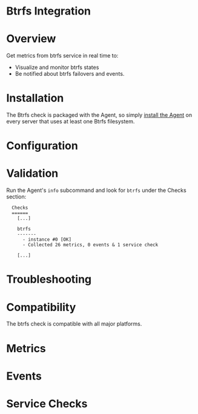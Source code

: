 # Btrfs Integration

# Overview

Get metrics from btrfs service in real time to:

* Visualize and monitor btrfs states
* Be notified about btrfs failovers and events.

# Installation

The Btrfs check is packaged with the Agent, so simply [install the Agent](https://app.datadoghq.com/account/settings#agent) on every server that uses at least one Btrfs filesystem.

# Configuration

# Validation

Run the Agent's `info` subcommand and look for `btrfs` under the Checks section:

```
  Checks
  ======
    [...]

    btrfs
    -------
      - instance #0 [OK]
      - Collected 26 metrics, 0 events & 1 service check

    [...]
```

# Troubleshooting

# Compatibility

The btrfs check is compatible with all major platforms.

# Metrics

# Events

# Service Checks
